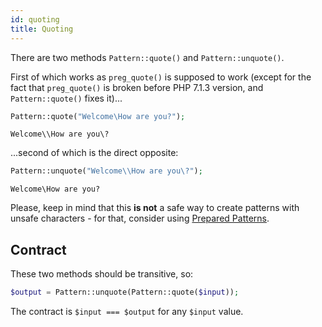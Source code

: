 ```yaml
---
id: quoting
title: Quoting
---
```


There are two methods `Pattern::quote()` and `Pattern::unquote()`. 

First of which works as `preg_quote()` is supposed to
work (except for the fact that `preg_quote()` is broken before PHP 7.1.3 version, and `Pattern::quote()` fixes it)...

<!--DOCUSAURUS_CODE_TABS-->
<!--T-Regx-->
```php
Pattern::quote("Welcome\How are you?");
```
<!--END_DOCUSAURUS_CODE_TABS-->
<!--T-Regx:{echo-at(0)}-->
<!--Result-Output-->

```text
Welcome\\How are you\?
```
...second of which is the direct opposite:
<!--DOCUSAURUS_CODE_TABS-->
<!--T-Regx-->
```php
Pattern::unquote("Welcome\\How are you\?");
```
<!--END_DOCUSAURUS_CODE_TABS-->
<!--T-Regx:{echo-at(0)}-->
<!--Result-Output-->

```text
Welcome\How are you?
```

Please, keep in mind that this **is not** a safe way to create patterns with unsafe characters - for that, consider
using [Prepared Patterns](prepared-patterns.md).

## Contract

These two methods should be transitive, so:

```php
$output = Pattern::unquote(Pattern::quote($input));
```

The contract is `$input === $output` for any `$input` value.
